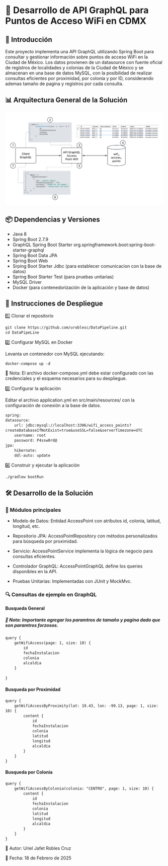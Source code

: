 
# 📡 Desarrollo de API GraphQL para Puntos de Acceso WiFi en CDMX

## 📌 Introducción

Este proyecto implementa una API GraphQL utilizando Spring Boot para consultar y gestionar información sobre puntos de acceso WiFi en la Ciudad de México. Los datos provienen de un datasource con fuente oficial de registros de localidades y colonias de la Ciudad de México y se almacenan en una base de datos MySQL, con la posibilidad de realizar consultas eficientes por proximidad, por colonia y por ID, considerando ademas tamaño de pagina y registros por cada consulta.

## 📊 Arquitectura General de la Solución
![Diagrama de componentes](src/main/resources/APIGraphQL.png)

## 📦 Dependencias y Versiones

- Java 8
- Spring Boot 2.7.9
- GraphQL Spring Boot Starter org.springframework.boot:spring-boot-starter-graphql
- Spring Boot Data JPA
- Spring Boot Web
- Srping Boot Starter Jdbc (para establecer comunicacion con la base de datos)
- Spring Boot Starter Test (para pruebas unitarias)
- MySQL Driver
- Docker (para contenedorización de la aplicación y base de datos)

## 🚀 Instrucciones de Despliegue

1️⃣ Clonar el repositorio

    git clone https://github.com/uroblesc/DataPipeline.git
    cd DataPipeLine

2️⃣ Configurar MySQL en Docker

Levanta un contenedor con MySQL ejecutando:

    docker-compose up -d

📌 Nota: El archivo docker-compose.yml debe estar configurado con las credenciales y el esquema necesarios para su despliegue.

3️⃣ Configurar la aplicación

Editar el archivo application.yml en src/main/resources/ con la configuración de conexión a la base de datos.

    spring:
    datasource:
        url: jdbc:mysql://localhost:3306/wifi_access_points?createDatabaseIfNotExist=true&useSSL=false&serverTimezone=UTC
        username: root
        password: P4ssw0rd@
    jpa:
        hibernate:
        ddl-auto: update

4️⃣ Construir y ejecutar la aplicación

    ./gradlew bootRun

## 🛠️ Desarrollo de la Solución

### 📌 Módulos principales

- Modelo de Datos: Entidad AccessPoint con atributos id, colonia, latitud, longitud, etc.

- Repositorio JPA: AccessPointRepository con métodos personalizados para búsqueda por proximidad.

- Servicio: AccessPointService implementa la lógica de negocio para consultas eficientes.

- Controlador GraphQL: AccessPointGraphQL define los queries disponibles en la API.

- Pruebas Unitarias: Implementadas con JUnit y MockMvc.

### 🔍 Consultas de ejemplo en GraphQL

#### Busqueda General
##### 📌 Nota: Importante agregar los paramtros de tamaño y pagina dado que son paramtros forzosos.

    query {
        getWifiAccess(page: 1, size: 10) {
            id
            fechaInstalacion
            colonia
            alcaldia
        }
  
    }

#### Busqueda por Proximidad

    query {
        getWifiAccessByProximity(lat: 19.43, lon: -99.13, page: 1, size: 10) {
            content {
                id
                fechaInstalacion
                colonia
                latitud
                longitud
                alcaldia
            }
        }
    }

#### Busqueda por Colonia

    query {
        getWifiAccessByColonia(colonia: "CENTRO", page: 1, size: 10) {
            content {
                id
                fechaInstalacion
                colonia
                latitud
                longitud
                alcaldia
            }
        }
    }

📌 Autor: Uriel Jafet Robles Cruz

📅 Fecha: 18 de Febrero de 2025